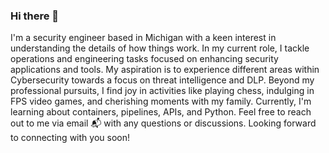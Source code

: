 ### Hi there 👋

<!--
**fonwenu23/fonwenu23** is a ✨ _special_ ✨ repository because its `README.md` (this file) appears on your GitHub profile.

Here are some ideas to get you started:

- 🔭 I’m currently working on ...
- 🌱 I’m currently learning ...
- 👯 I’m looking to collaborate on ...
- 🤔 I’m looking for help with ...
- 💬 Ask me about ...
- 📫 How to reach me: ...
- 😄 Pronouns: ...
- ⚡ Fun fact: ...
-->
I'm a security engineer based in Michigan with a keen interest in understanding the details of how things work. In my current role, I tackle operations and engineering tasks focused on enhancing security applications and tools. My aspiration is to experience different areas within Cybersecurity towards a focus on threat intelligence and DLP. Beyond my professional pursuits, I find joy in activities like playing chess, indulging in FPS video games, and cherishing moments with my family. Currently, I'm learning about containers, pipelines, APIs, and Python. Feel free to reach out to me via email 📬 with any questions or discussions. Looking forward to connecting with you soon!
